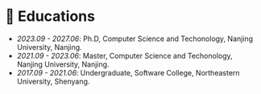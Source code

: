 # 📖 Educations
- *2023.09 - 2027.06*: Ph.D, Computer Science and Techonology, Nanjing University, Nanjing.
- *2021.09 - 2023.06*: Master, Computer Science and Techonology, Nanjing University, Nanjing.
- *2017.09 - 2021.06*: Undergraduate, Software College, Northeastern University, Shenyang.



